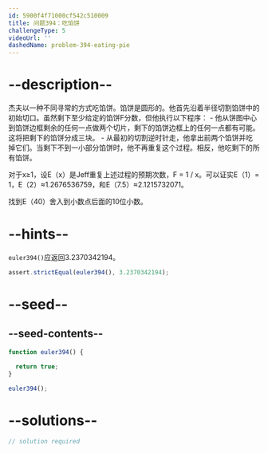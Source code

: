 ```yaml
---
id: 5900f4f71000cf542c510009
title: 问题394：吃馅饼
challengeType: 5
videoUrl: ''
dashedName: problem-394-eating-pie
---
```


# --description--

杰夫以一种不同寻常的方式吃馅饼。馅饼是圆形的。他首先沿着半径切割馅饼中的初始切口。虽然剩下至少给定的馅饼F分数，但他执行以下程序： - 他从饼图中心到馅饼边框剩余的任何一点做两个切片，剩下的馅饼边框上的任何一点都有可能。这将把剩下的馅饼分成三块。 - 从最初的切割逆时针走，他拿出前两个馅饼并吃掉它们。当剩下不到一小部分馅饼时，他不再重复这个过程。相反，他吃剩下的所有馅饼。

对于x≥1，设E（x）是Jeff重复上述过程的预期次数，F = 1 / x。可以证实E（1）= 1，E（2）≈1.2676536759，和E（7.5）≈2.1215732071。

找到E（40）舍入到小数点后面的10位小数。

# --hints--

`euler394()`应返回3.2370342194。

```js
assert.strictEqual(euler394(), 3.2370342194);
```

# --seed--

## --seed-contents--

```js
function euler394() {

  return true;
}

euler394();
```

# --solutions--

```js
// solution required
```
